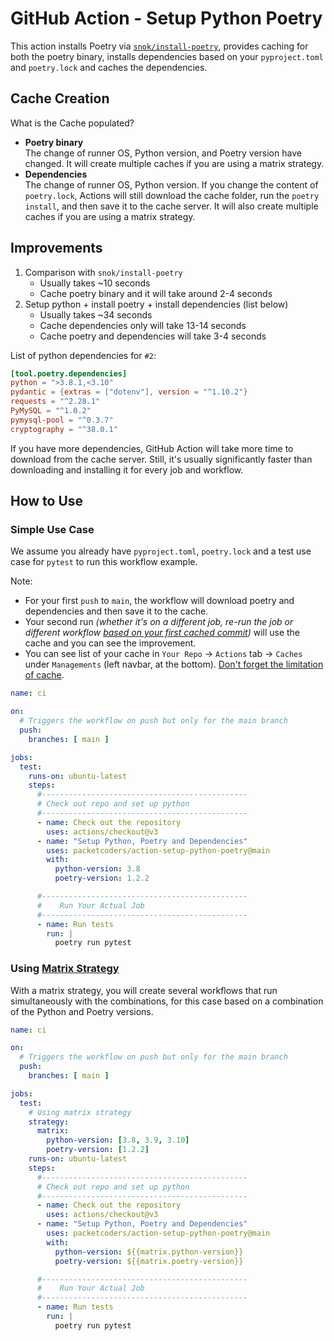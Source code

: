 # GitHub Action - Setup Python Poetry


This action installs Poetry via [`snok/install-poetry`](https://github.com/snok/install-poetry), provides caching for both the poetry binary, installs dependencies based on your `pyproject.toml` and `poetry.lock` and caches the dependencies.

## Cache Creation
What is the Cache populated?

* **Poetry binary**<br/>The change of runner OS, Python version, and Poetry version have changed. It will create multiple caches if you are using a matrix strategy.
* **Dependencies**<br/>The change of runner OS, Python version. If you change the content of `poetry.lock`, Actions will still download the cache folder, run the `poetry install`, and then save it to the cache server. It will also create multiple caches if you are using a matrix strategy.


## Improvements

1. Comparison with `snok/install-poetry` 
    * Usually takes ~10 seconds
    * Cache poetry binary and it will take around 2-4 seconds
1. Setup python + install poetry + install dependencies (list below) 
    * Usually takes ~34 seconds 
    * Cache dependencies only will take 13-14 seconds
    * Cache poetry and dependencies will take 3-4 seconds 

List of python dependencies for `#2`:

```toml
[tool.poetry.dependencies]
python = ">3.8.1,<3.10"
pydantic = {extras = ["dotenv"], version = "^1.10.2"}
requests = "^2.28.1"
PyMySQL = "^1.0.2"
pymysql-pool = "^0.3.7"
cryptography = "^38.0.1"
```

If you have more dependencies, GitHub Action will take more time to download from the cache server. Still, it's usually significantly faster than downloading and installing it for every job and workflow.

## How to Use

### Simple Use Case

We assume you already have `pyproject.toml`, `poetry.lock` and a test use case for `pytest` to run this workflow example.

Note:

* For your first `push` to `main`, the workflow will download poetry and dependencies and then save it to the cache.
* Your second run *(whether it's on a different job, re-run the job or different workflow [based on your first cached commit](https://docs.github.com/en/actions/using-workflows/caching-dependencies-to-speed-up-workflows#restrictions-for-accessing-a-cache))* will use the cache and you can see the improvement.
* You can see list of your cache in `Your Repo` -> `Actions` tab -> `Caches` under `Managements` (left navbar, at the bottom). [Don't forget the limitation of cache](https://docs.github.com/en/actions/using-workflows/caching-dependencies-to-speed-up-workflows#usage-limits-and-eviction-policy).

```yml
name: ci

on:
  # Triggers the workflow on push but only for the main branch
  push:
    branches: [ main ]

jobs:
  test:
    runs-on: ubuntu-latest
    steps:
      #----------------------------------------------
      # Check out repo and set up python
      #----------------------------------------------
      - name: Check out the repository
        uses: actions/checkout@v3
      - name: "Setup Python, Poetry and Dependencies"
        uses: packetcoders/action-setup-python-poetry@main
        with:
          python-version: 3.8
          poetry-version: 1.2.2

      #----------------------------------------------
      #    Run Your Actual Job
      #----------------------------------------------
      - name: Run tests
        run: |
          poetry run pytest
```

### Using [Matrix Strategy](https://docs.github.com/en/actions/using-jobs/using-a-matrix-for-your-jobs)

With a matrix strategy, you will create several workflows that run simultaneously with the combinations, for this case based on a combination of the Python and Poetry versions.

```yml
name: ci

on:
  # Triggers the workflow on push but only for the main branch
  push:
    branches: [ main ]

jobs:
  test:
    # Using matrix strategy
    strategy:
      matrix:
        python-version: [3.8, 3.9, 3.10]
        poetry-version: [1.2.2]
    runs-on: ubuntu-latest
    steps:
      #----------------------------------------------
      # Check out repo and set up python
      #----------------------------------------------
      - name: Check out the repository
        uses: actions/checkout@v3
      - name: "Setup Python, Poetry and Dependencies"
        uses: packetcoders/action-setup-python-poetry@main
        with:
          python-version: ${{matrix.python-version}}
          poetry-version: ${{matrix.poetry-version}}

      #----------------------------------------------
      #    Run Your Actual Job
      #----------------------------------------------
      - name: Run tests
        run: |
          poetry run pytest
```
